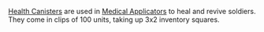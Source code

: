 [Health Canisters](Health_Canister.md) are used in
[Medical Applicators](../weapons/Medical_Applicator.md) to heal and revive
soldiers. They come in clips of 100 units, taking up 3x2 inventory squares.

<!--[Category:Game Items](Category:Game_Items.md)-->
